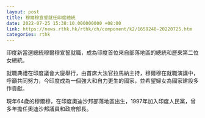 ```yaml
---
layout: post
title: 穆爾穆宣誓就任印度總統
date: 2022-07-25 15:38:10.000000000 +08:00
link: https://news.rthk.hk/rthk/ch/component/k2/1659248-20220725.htm
categories: rthk
---
```


印度新當選總統穆爾穆宣誓就職，成為印度首位來自部落地區的總統和歷來第二位女總統。

就職典禮在印度議會大廈舉行，由首席大法官拉馬納主持，穆爾穆在就職演講中，呼籲共同努力，今印度成為一個強大和自力更生的國家，並希望婦女為國家建設多作貢獻。

現年64歲的穆爾穆，在印度奧迪沙邦部落地區出生，1997年加入印度人民黨，曾多年擔任奧迪沙邦議員和政府部長。
　　
